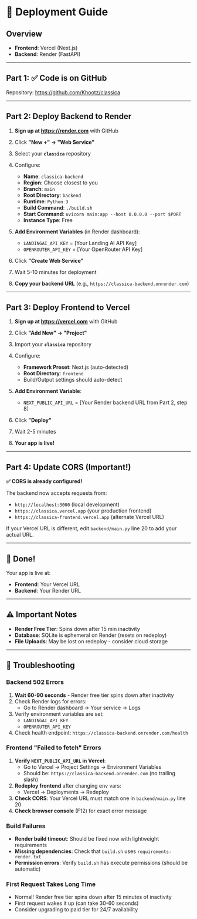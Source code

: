 # 🚀 Deployment Guide

## Overview
- **Frontend**: Vercel (Next.js)
- **Backend**: Render (FastAPI)

---

## Part 1: ✅ Code is on GitHub
Repository: https://github.com/Khootz/classica

---

## Part 2: Deploy Backend to Render

1. **Sign up at https://render.com** with GitHub
2. Click **"New +" → "Web Service"**
3. Select your **`classica`** repository
4. Configure:
   - **Name**: `classica-backend`
   - **Region**: Choose closest to you
   - **Branch**: `main`
   - **Root Directory**: `backend`
   - **Runtime**: `Python 3`
   - **Build Command**: `./build.sh`
   - **Start Command**: `uvicorn main:app --host 0.0.0.0 --port $PORT`
   - **Instance Type**: Free

5. **Add Environment Variables** (in Render dashboard):
   - `LANDINGAI_API_KEY` = [Your Landing AI API Key]
   - `OPENROUTER_API_KEY` = [Your OpenRouter API Key]

6. Click **"Create Web Service"**
7. Wait 5-10 minutes for deployment
8. **Copy your backend URL** (e.g., `https://classica-backend.onrender.com`)

---

## Part 3: Deploy Frontend to Vercel

1. **Sign up at https://vercel.com** with GitHub
2. Click **"Add New" → "Project"**
3. Import your **`classica`** repository
4. Configure:
   - **Framework Preset**: Next.js (auto-detected)
   - **Root Directory**: `frontend`
   - Build/Output settings should auto-detect

5. **Add Environment Variable**:
   - `NEXT_PUBLIC_API_URL` = [Your Render backend URL from Part 2, step 8]

6. Click **"Deploy"**
7. Wait 2-5 minutes
8. **Your app is live!**

---

## Part 4: Update CORS (Important!)

**✅ CORS is already configured!** 

The backend now accepts requests from:
- `http://localhost:3000` (local development)
- `https://classica.vercel.app` (your production frontend)
- `https://classica-frontend.vercel.app` (alternate Vercel URL)

If your Vercel URL is different, edit `backend/main.py` line 20 to add your actual URL.

---

## 🎉 Done!

Your app is live at:
- **Frontend**: Your Vercel URL
- **Backend**: Your Render URL

---

## ⚠️ Important Notes

- **Render Free Tier**: Spins down after 15 min inactivity
- **Database**: SQLite is ephemeral on Render (resets on redeploy)
- **File Uploads**: May be lost on redeploy - consider cloud storage

---

## 🐛 Troubleshooting

### Backend 502 Errors
1. **Wait 60-90 seconds** - Render free tier spins down after inactivity
2. Check Render logs for errors:
   - Go to Render dashboard → Your service → Logs
3. Verify environment variables are set:
   - `LANDINGAI_API_KEY`
   - `OPENROUTER_API_KEY`
4. Check health endpoint: `https://classica-backend.onrender.com/health`

### Frontend "Failed to fetch" Errors
1. **Verify `NEXT_PUBLIC_API_URL` in Vercel**:
   - Go to Vercel → Project Settings → Environment Variables
   - Should be: `https://classica-backend.onrender.com` (no trailing slash)
2. **Redeploy frontend** after changing env vars:
   - Vercel → Deployments → Redeploy
3. **Check CORS**: Your Vercel URL must match one in `backend/main.py` line 20
4. **Check browser console** (F12) for exact error message

### Build Failures
- **Render build timeout**: Should be fixed now with lightweight requirements
- **Missing dependencies**: Check that `build.sh` uses `requirements-render.txt`
- **Permission errors**: Verify `build.sh` has execute permissions (should be automatic)

### First Request Takes Long Time
- Normal! Render free tier spins down after 15 minutes of inactivity
- First request wakes it up (can take 30-60 seconds)
- Consider upgrading to paid tier for 24/7 availability
